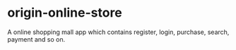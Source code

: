 # origin-online-store
A online shopping mall app which contains register, login, purchase, search, payment and so on.
